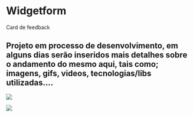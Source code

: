# Widgetform
Card de feedback

## Projeto em processo de desenvolvimento, em alguns dias serão inseridos mais detalhes sobre o andamento do mesmo aqui, tais como; imagens, gifs, videos, tecnologias/libs utilizadas....


 <img src="src/assets\longoTelaMaior.gif">
 
 ![](src/assets/longoTelaMaior.gif)
